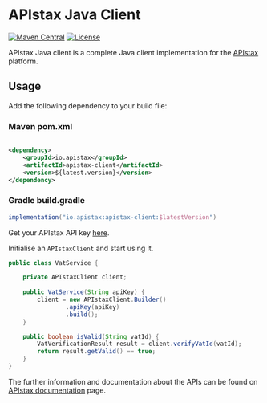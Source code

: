 # APIstax Java Client

[![Maven Central](https://img.shields.io/maven-central/v/io.apistax/apistax-client.svg?label=Maven%20Central)](https://search.maven.org/artifact/io.apistax/apistax-client)
[![License](https://img.shields.io/badge/License-Apache%202.0-blue.svg)](https://opensource.org/licenses/Apache-2.0)

APIstax Java client is a complete Java client implementation for the [APIstax](https://apistax.io?utm_source=github&utm_medium=apistax-java-client&utm_campaign=readme) platform.

## Usage

Add the following dependency to your build file:

### Maven pom.xml

```xml

<dependency>
    <groupId>io.apistax</groupId>
    <artifactId>apistax-client</artifactId>
    <version>${latest.version}</version>
</dependency>
```

### Gradle build.gradle
```groovy
implementation("io.apistax:apistax-client:$latestVersion")
```

Get your APIstax API key [here](https://app.apistax.io/api-keys?utm_source=github&utm_medium=apistax-java-client&utm_campaign=readme).

Initialise an `APIstaxClient` and start using it.

```java
public class VatService {

    private APIstaxClient client;
    
    public VatService(String apiKey) {
        client = new APIstaxClient.Builder()
                .apiKey(apiKey)
                .build();
    }

    public boolean isValid(String vatId) {
        VatVerificationResult result = client.verifyVatId(vatId);
        return result.getValid() == true;
    }
}
```

The further information and documentation about the APIs can be found on [APIstax documentation](https://apistax.io/docs?utm_source=github&utm_medium=apistax-java-client&utm_campaign=readme) page.